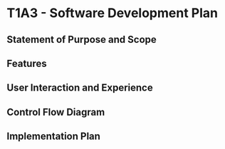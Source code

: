 # T1A3 - Software Development Plan

## Statement of Purpose and Scope


## Features


## User Interaction and Experience


## Control Flow Diagram


## Implementation Plan

